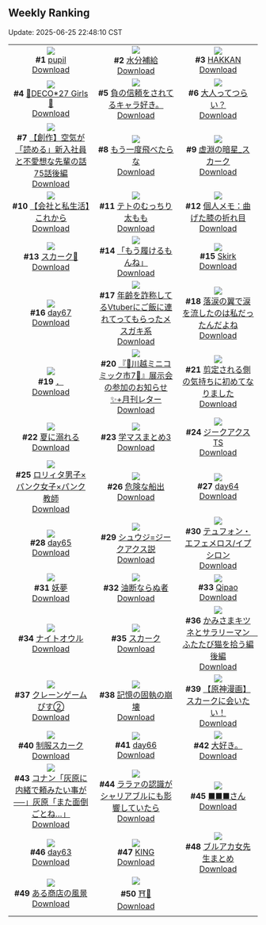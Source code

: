 ## Weekly Ranking
Update: 2025-06-25 22:48:10 CST

|      |      |      |
| :----: | :----: | :----: |
| ![](https://i.pixiv.re/c/240x480/img-master/img/2025/06/19/00/00/11/131715282_p0_master1200.jpg)<br>**#1** [pupil](https://www.pixiv.net/artworks/131715282)<br>[Download](https://i.pixiv.re/img-original/img/2025/06/19/00/00/11/131715282_p0.jpg) | ![](https://i.pixiv.re/c/240x480/img-master/img/2025/06/19/20/30/01/131740799_p0_master1200.jpg)<br>**#2** [水分補給](https://www.pixiv.net/artworks/131740799)<br>[Download](https://i.pixiv.re/img-original/img/2025/06/19/20/30/01/131740799_p0.png) | ![](https://i.pixiv.re/c/240x480/img-master/img/2025/06/18/00/17/05/131681730_p0_master1200.jpg)<br>**#3** [HAKKAN](https://www.pixiv.net/artworks/131681730)<br>[Download](https://i.pixiv.re/img-original/img/2025/06/18/00/17/05/131681730_p0.png) |
| ![](https://i.pixiv.re/c/240x480/img-master/img/2025/06/20/00/00/12/131749513_p0_master1200.jpg)<br>**#4** [💜DECO*27 Girls🩷](https://www.pixiv.net/artworks/131749513)<br>[Download](https://i.pixiv.re/img-original/img/2025/06/20/00/00/12/131749513_p0.jpg) | ![](https://i.pixiv.re/c/240x480/img-master/img/2025/06/20/09/01/31/131747432_p0_master1200.jpg)<br>**#5** [負の信頼をされてるキャラ好き。](https://www.pixiv.net/artworks/131747432)<br>[Download](https://i.pixiv.re/img-original/img/2025/06/20/09/01/31/131747432_p0.jpg) | ![](https://i.pixiv.re/c/240x480/img-master/img/2025/06/19/11/37/56/131706396_p0_master1200.jpg)<br>**#6** [大人ってつらい？](https://www.pixiv.net/artworks/131706396)<br>[Download](https://i.pixiv.re/img-original/img/2025/06/19/11/37/56/131706396_p0.jpg) |
| ![](https://i.pixiv.re/c/240x480/img-master/img/2025/06/19/17/58/14/131735558_p0_master1200.jpg)<br>**#7** [【創作】空気が「読める」新入社員と不愛想な先輩の話75話後編](https://www.pixiv.net/artworks/131735558)<br>[Download](https://i.pixiv.re/img-original/img/2025/06/19/17/58/14/131735558_p0.jpg) | ![](https://i.pixiv.re/c/240x480/img-master/img/2025/06/20/07/30/04/131758416_p0_master1200.jpg)<br>**#8** [もう一度飛べたらな](https://www.pixiv.net/artworks/131758416)<br>[Download](https://i.pixiv.re/img-original/img/2025/06/20/07/30/04/131758416_p0.jpg) | ![](https://i.pixiv.re/c/240x480/img-master/img/2025/06/19/00/19/08/131716466_p0_master1200.jpg)<br>**#9** [虚淵の暗星_スカーク](https://www.pixiv.net/artworks/131716466)<br>[Download](https://i.pixiv.re/img-original/img/2025/06/19/00/19/08/131716466_p0.png) |
| ![](https://i.pixiv.re/c/240x480/img-master/img/2025/06/20/12/00/25/131762792_p0_master1200.jpg)<br>**#10** [【会社と私生活】これから](https://www.pixiv.net/artworks/131762792)<br>[Download](https://i.pixiv.re/img-original/img/2025/06/20/12/00/25/131762792_p0.jpg) | ![](https://i.pixiv.re/c/240x480/img-master/img/2025/06/19/00/00/11/131715276_p0_master1200.jpg)<br>**#11** [テトのむっちり太もも](https://www.pixiv.net/artworks/131715276)<br>[Download](https://i.pixiv.re/img-original/img/2025/06/19/00/00/11/131715276_p0.png) | ![](https://i.pixiv.re/c/240x480/img-master/img/2025/06/19/06/00/07/131722873_p0_master1200.jpg)<br>**#12** [個人メモ：曲げた膝の折れ目](https://www.pixiv.net/artworks/131722873)<br>[Download](https://i.pixiv.re/img-original/img/2025/06/19/06/00/07/131722873_p0.jpg) |
| ![](https://i.pixiv.re/c/240x480/img-master/img/2025/06/19/01/02/47/131717936_p0_master1200.jpg)<br>**#13** [スカーク🎨](https://www.pixiv.net/artworks/131717936)<br>[Download](https://i.pixiv.re/img-original/img/2025/06/19/01/02/47/131717936_p0.jpg) | ![](https://i.pixiv.re/c/240x480/img-master/img/2025/06/19/00/00/10/131715269_p0_master1200.jpg)<br>**#14** [「もう履けるもんね」](https://www.pixiv.net/artworks/131715269)<br>[Download](https://i.pixiv.re/img-original/img/2025/06/19/00/00/10/131715269_p0.png) | ![](https://i.pixiv.re/c/240x480/img-master/img/2025/06/18/20/00/08/131705087_p0_master1200.jpg)<br>**#15** [Skirk](https://www.pixiv.net/artworks/131705087)<br>[Download](https://i.pixiv.re/img-original/img/2025/06/18/20/00/08/131705087_p0.jpg) |
| ![](https://i.pixiv.re/c/240x480/img-master/img/2025/06/19/02/45/32/131720402_p0_master1200.jpg)<br>**#16** [day67](https://www.pixiv.net/artworks/131720402)<br>[Download](https://i.pixiv.re/img-original/img/2025/06/19/02/45/32/131720402_p0.jpg) | ![](https://i.pixiv.re/c/240x480/img-master/img/2025/06/19/21/13/26/131742692_p0_master1200.jpg)<br>**#17** [年齢を詐称してるVtuberにご飯に連れてってもらったメスガキ系](https://www.pixiv.net/artworks/131742692)<br>[Download](https://i.pixiv.re/img-original/img/2025/06/19/21/13/26/131742692_p0.png) | ![](https://i.pixiv.re/c/240x480/img-master/img/2025/06/19/21/17/09/131742860_p0_master1200.jpg)<br>**#18** [落涙の翼で涙を流したのは私だったんだよね](https://www.pixiv.net/artworks/131742860)<br>[Download](https://i.pixiv.re/img-original/img/2025/06/19/21/17/09/131742860_p0.jpg) |
| ![](https://i.pixiv.re/c/240x480/img-master/img/2025/06/18/00/22/33/131680920_p0_master1200.jpg)<br>**#19** [．](https://www.pixiv.net/artworks/131680920)<br>[Download](https://i.pixiv.re/img-original/img/2025/06/18/00/22/33/131680920_p0.png) | ![](https://i.pixiv.re/c/240x480/img-master/img/2025/06/19/01/20/52/131718489_p0_master1200.jpg)<br>**#20** [『📖川越ミニコミック市7💨』展示会の参加のお知らせ✨+月刊レター](https://www.pixiv.net/artworks/131718489)<br>[Download](https://i.pixiv.re/img-original/img/2025/06/19/01/20/52/131718489_p0.png) | ![](https://i.pixiv.re/c/240x480/img-master/img/2025/06/18/03/38/14/131686628_p0_master1200.jpg)<br>**#21** [剪定される側の気持ちに初めてなりました](https://www.pixiv.net/artworks/131686628)<br>[Download](https://i.pixiv.re/img-original/img/2025/06/18/03/38/14/131686628_p0.png) |
| ![](https://i.pixiv.re/c/240x480/img-master/img/2025/06/19/00/00/12/131715289_p0_master1200.jpg)<br>**#22** [夏に溺れる](https://www.pixiv.net/artworks/131715289)<br>[Download](https://i.pixiv.re/img-original/img/2025/06/19/00/00/12/131715289_p0.jpg) | ![](https://i.pixiv.re/c/240x480/img-master/img/2025/06/18/16/24/07/131698870_p0_master1200.jpg)<br>**#23** [学マスまとめ3](https://www.pixiv.net/artworks/131698870)<br>[Download](https://i.pixiv.re/img-original/img/2025/06/18/16/24/07/131698870_p0.jpg) | ![](https://i.pixiv.re/c/240x480/img-master/img/2025/06/18/12/16/33/131694446_p0_master1200.jpg)<br>**#24** [ジークアクスTS](https://www.pixiv.net/artworks/131694446)<br>[Download](https://i.pixiv.re/img-original/img/2025/06/18/12/16/33/131694446_p0.jpg) |
| ![](https://i.pixiv.re/c/240x480/img-master/img/2025/06/20/11/30/09/131762213_p0_master1200.jpg)<br>**#25** [ロリィタ男子×パンク女子×パンク教師](https://www.pixiv.net/artworks/131762213)<br>[Download](https://i.pixiv.re/img-original/img/2025/06/20/11/30/09/131762213_p0.jpg) | ![](https://i.pixiv.re/c/240x480/img-master/img/2025/06/19/00/00/22/131715371_p0_master1200.jpg)<br>**#26** [危険な船出](https://www.pixiv.net/artworks/131715371)<br>[Download](https://i.pixiv.re/img-original/img/2025/06/19/00/00/22/131715371_p0.png) | ![](https://i.pixiv.re/c/240x480/img-master/img/2025/06/19/02/43/06/131720353_p0_master1200.jpg)<br>**#27** [day64](https://www.pixiv.net/artworks/131720353)<br>[Download](https://i.pixiv.re/img-original/img/2025/06/19/02/43/06/131720353_p0.jpg) |
| ![](https://i.pixiv.re/c/240x480/img-master/img/2025/06/19/02/43/54/131720369_p0_master1200.jpg)<br>**#28** [day65](https://www.pixiv.net/artworks/131720369)<br>[Download](https://i.pixiv.re/img-original/img/2025/06/19/02/43/54/131720369_p0.jpg) | ![](https://i.pixiv.re/c/240x480/img-master/img/2025/06/20/00/00/03/131749449_p0_master1200.jpg)<br>**#29** [シュウジ=ジークアクス説](https://www.pixiv.net/artworks/131749449)<br>[Download](https://i.pixiv.re/img-original/img/2025/06/20/00/00/03/131749449_p0.png) | ![](https://i.pixiv.re/c/240x480/img-master/img/2025/06/20/00/00/22/131749597_p0_master1200.jpg)<br>**#30** [テュフォン・エフェメロス/イプシロン](https://www.pixiv.net/artworks/131749597)<br>[Download](https://i.pixiv.re/img-original/img/2025/06/20/00/00/22/131749597_p0.jpg) |
| ![](https://i.pixiv.re/c/240x480/img-master/img/2025/06/18/01/43/25/131684461_p0_master1200.jpg)<br>**#31** [妖夢](https://www.pixiv.net/artworks/131684461)<br>[Download](https://i.pixiv.re/img-original/img/2025/06/18/01/43/25/131684461_p0.png) | ![](https://i.pixiv.re/c/240x480/img-master/img/2025/06/20/19/40/27/131773585_p0_master1200.jpg)<br>**#32** [油断ならぬ者](https://www.pixiv.net/artworks/131773585)<br>[Download](https://i.pixiv.re/img-original/img/2025/06/20/19/40/27/131773585_p0.jpg) | ![](https://i.pixiv.re/c/240x480/img-master/img/2025/06/19/00/00/51/131715482_p0_master1200.jpg)<br>**#33** [Qipao](https://www.pixiv.net/artworks/131715482)<br>[Download](https://i.pixiv.re/img-original/img/2025/06/19/00/00/51/131715482_p0.png) |
| ![](https://i.pixiv.re/c/240x480/img-master/img/2025/06/20/07/02/14/131757972_p0_master1200.jpg)<br>**#34** [ナイトオウル](https://www.pixiv.net/artworks/131757972)<br>[Download](https://i.pixiv.re/img-original/img/2025/06/20/07/02/14/131757972_p0.jpg) | ![](https://i.pixiv.re/c/240x480/img-master/img/2025/06/19/00/00/14/131715307_p0_master1200.jpg)<br>**#35** [スカーク](https://www.pixiv.net/artworks/131715307)<br>[Download](https://i.pixiv.re/img-original/img/2025/06/19/00/00/14/131715307_p0.jpg) | ![](https://i.pixiv.re/c/240x480/img-master/img/2025/06/20/12/01/38/131762888_p0_master1200.jpg)<br>**#36** [かみさまキツネとサラリーマン　ふたたび猫を拾う編 後編](https://www.pixiv.net/artworks/131762888)<br>[Download](https://i.pixiv.re/img-original/img/2025/06/20/12/01/38/131762888_p0.jpg) |
| ![](https://i.pixiv.re/c/240x480/img-master/img/2025/06/19/12/02/20/131728773_p0_master1200.jpg)<br>**#37** [クレーンゲームぴす②](https://www.pixiv.net/artworks/131728773)<br>[Download](https://i.pixiv.re/img-original/img/2025/06/19/12/02/20/131728773_p0.png) | ![](https://i.pixiv.re/c/240x480/img-master/img/2025/06/19/00/55/31/131717673_p0_master1200.jpg)<br>**#38** [記憶の固執の崩壊](https://www.pixiv.net/artworks/131717673)<br>[Download](https://i.pixiv.re/img-original/img/2025/06/19/00/55/31/131717673_p0.png) | ![](https://i.pixiv.re/c/240x480/img-master/img/2025/06/19/01/45/07/131717402_p0_master1200.jpg)<br>**#39** [【原神漫画】 スカークに会いたい！](https://www.pixiv.net/artworks/131717402)<br>[Download](https://i.pixiv.re/img-original/img/2025/06/19/01/45/07/131717402_p0.jpg) |
| ![](https://i.pixiv.re/c/240x480/img-master/img/2025/06/19/00/04/37/131715813_p0_master1200.jpg)<br>**#40** [制服スカーク](https://www.pixiv.net/artworks/131715813)<br>[Download](https://i.pixiv.re/img-original/img/2025/06/19/00/04/37/131715813_p0.jpg) | ![](https://i.pixiv.re/c/240x480/img-master/img/2025/06/19/02/44/41/131720383_p0_master1200.jpg)<br>**#41** [day66](https://www.pixiv.net/artworks/131720383)<br>[Download](https://i.pixiv.re/img-original/img/2025/06/19/02/44/41/131720383_p0.jpg) | ![](https://i.pixiv.re/c/240x480/img-master/img/2025/06/19/23/32/04/131748380_p0_master1200.jpg)<br>**#42** [大好き。](https://www.pixiv.net/artworks/131748380)<br>[Download](https://i.pixiv.re/img-original/img/2025/06/19/23/32/04/131748380_p0.jpg) |
| ![](https://i.pixiv.re/c/240x480/img-master/img/2025/06/19/18/16/48/131736293_p0_master1200.jpg)<br>**#43** [コナン「灰原に内緒で頼みたい事が──」灰原「また面倒ごとね…」](https://www.pixiv.net/artworks/131736293)<br>[Download](https://i.pixiv.re/img-original/img/2025/06/19/18/16/48/131736293_p0.jpg) | ![](https://i.pixiv.re/c/240x480/img-master/img/2025/06/18/04/33/42/131687300_p0_master1200.jpg)<br>**#44** [ララァの認識がシャリアブルにも影響していたら](https://www.pixiv.net/artworks/131687300)<br>[Download](https://i.pixiv.re/img-original/img/2025/06/18/04/33/42/131687300_p0.jpg) | ![](https://i.pixiv.re/c/240x480/img-master/img/2025/06/20/11/12/32/131761930_p0_master1200.jpg)<br>**#45** [■■■さん](https://www.pixiv.net/artworks/131761930)<br>[Download](https://i.pixiv.re/img-original/img/2025/06/20/11/12/32/131761930_p0.jpg) |
| ![](https://i.pixiv.re/c/240x480/img-master/img/2025/06/19/02/42/15/131720338_p0_master1200.jpg)<br>**#46** [day63](https://www.pixiv.net/artworks/131720338)<br>[Download](https://i.pixiv.re/img-original/img/2025/06/19/02/42/15/131720338_p0.jpg) | ![](https://i.pixiv.re/c/240x480/img-master/img/2025/06/19/20/27/52/131740256_p0_master1200.jpg)<br>**#47** [KING](https://www.pixiv.net/artworks/131740256)<br>[Download](https://i.pixiv.re/img-original/img/2025/06/19/20/27/52/131740256_p0.jpg) | ![](https://i.pixiv.re/c/240x480/img-master/img/2025/06/19/11/20/18/131727854_p0_master1200.jpg)<br>**#48** [ブルアカ女先生まとめ](https://www.pixiv.net/artworks/131727854)<br>[Download](https://i.pixiv.re/img-original/img/2025/06/19/11/20/18/131727854_p0.jpg) |
| ![](https://i.pixiv.re/c/240x480/img-master/img/2025/06/19/00/00/12/131715285_p0_master1200.jpg)<br>**#49** [ある商店の風景](https://www.pixiv.net/artworks/131715285)<br>[Download](https://i.pixiv.re/img-original/img/2025/06/19/00/00/12/131715285_p0.jpg) | ![](https://i.pixiv.re/c/240x480/img-master/img/2025/06/18/19/30/39/131704150_p0_master1200.jpg)<br>**#50** [⛩️🎤](https://www.pixiv.net/artworks/131704150)<br>[Download](https://i.pixiv.re/img-original/img/2025/06/18/19/30/39/131704150_p0.jpg) |
|      |
